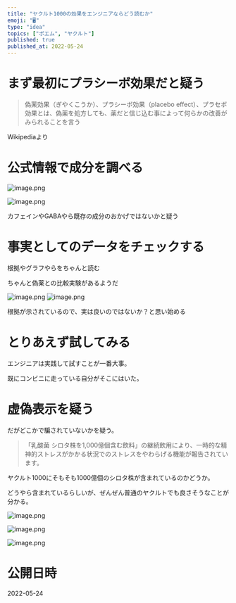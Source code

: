 ```yaml
---
title: "ヤクルト1000の効果をエンジニアならどう読むか"
emoji: "🖥"
type: "idea"
topics: ["ポエム", "ヤクルト"]
published: true
published_at: 2022-05-24
---
```


# まず最初にプラシーボ効果だと疑う

>偽薬効果（ぎやくこうか）、プラシーボ効果（placebo effect）、プラセボ効果とは、偽薬を処方しても、薬だと信じ込む事によって何らかの改善がみられることを言う

Wikipediaより

# 公式情報で成分を調べる

![image.png](https://qiita-image-store.s3.ap-northeast-1.amazonaws.com/0/89618/c9905cbd-be8a-a73e-5a0a-ea96f595c3ba.png)


![image.png](https://qiita-image-store.s3.ap-northeast-1.amazonaws.com/0/89618/13d7fdf0-16e3-52f5-704f-7cfa52068c51.png)

カフェインやGABAやら既存の成分のおかげではないかと疑う

# 事実としてのデータをチェックする

根拠やグラフやらをちゃんと読む

ちゃんと偽薬との比較実験があるようだ

![image.png](https://qiita-image-store.s3.ap-northeast-1.amazonaws.com/0/89618/a3bc1eea-f513-f0ca-10eb-486e443fed90.png)
![image.png](https://qiita-image-store.s3.ap-northeast-1.amazonaws.com/0/89618/58b8a427-05db-38e6-5864-44ad050bb1bf.png)

根拠が示されているので、実は良いのではないか？と思い始める

# とりあえず試してみる

エンジニアは実践して試すことが一番大事。

既にコンビニに走っている自分がそこにはいた。


# 虚偽表示を疑う

だがどこかで騙されていないかを疑う。

>「乳酸菌 シロタ株を1,000億個含む飲料」の継続飲用により、一時的な精神的ストレスがかかる状況でのストレスをやわらげる機能が報告されています。

ヤクルト1000にそもそも1000億個のシロタ株が含まれているのかどうか。

どうやら含まれているらしいが、ぜんぜん普通のヤクルトでも良さそうなことが分かる。

![image.png](https://qiita-image-store.s3.ap-northeast-1.amazonaws.com/0/89618/f232aba8-387a-e645-1b96-d27e2a8019bf.png)

![image.png](https://qiita-image-store.s3.ap-northeast-1.amazonaws.com/0/89618/10948f39-e3b2-a648-126e-c11114664a15.png)

![image.png](https://qiita-image-store.s3.ap-northeast-1.amazonaws.com/0/89618/5fefceb0-a078-46e0-f7a6-7119f2ea0bc5.png)



# 公開日時

2022-05-24
